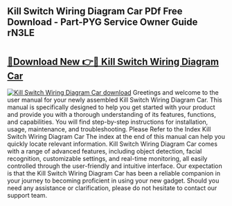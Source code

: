 ## Kill Switch Wiring Diagram Car PDf Free Download - Part-PYG Service Owner Guide rN3LE

# <h2><a href="http://dfqsa1s.blite.top/?on=Kill+Switch+Wiring+Diagram+Car">🔗Download New 👉🔴 Kill Switch Wiring Diagram Car</a></h2>

[![Kill Switch Wiring Diagram Car download](https://i.imgur.com/lujVjoI.png)](http://dfqsa1s.blite.top/?on=Kill+Switch+Wiring+Diagram+Car)
Greetings and welcome to the user manual for your newly assembled Kill Switch Wiring Diagram Car. This manual is specifically designed to help you get started with your product and provide you with a thorough understanding of its features, functions, and capabilities. You will find step-by-step instructions for installation, usage, maintenance, and troubleshooting. Please Refer to the Index Kill Switch Wiring Diagram Car The index at the end of this manual can help you quickly locate relevant information. Kill Switch Wiring Diagram Car comes with a range of advanced features, including object detection, facial recognition, customizable settings, and real-time monitoring, all easily controlled through the user-friendly and intuitive interface. Our expectation is that the Kill Switch Wiring Diagram Car has been a reliable companion in your journey to becoming proficient in using your new gadget. Should you need any assistance or clarification, please do not hesitate to contact our support team.
